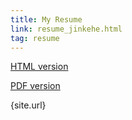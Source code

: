```yaml
---
title: My Resume
link: resume_jinkehe.html 
tag: resume
---
```


[HTML version](/assets/resume_jinkehe.html)  

[PDF version](/assets/resume_jinkehe.pdf)

{site.url}
